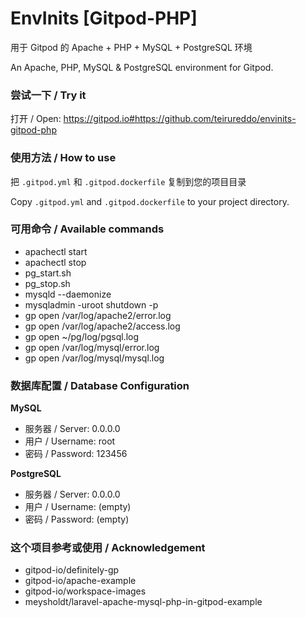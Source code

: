 # EnvInits [Gitpod-PHP]

用于 Gitpod 的 Apache + PHP + MySQL + PostgreSQL 环境

An Apache, PHP, MySQL & PostgreSQL environment for Gitpod.


### 尝试一下 / Try it
打开 / Open: https://gitpod.io#https://github.com/teirureddo/envinits-gitpod-php


### 使用方法 / How to use
把 `.gitpod.yml` 和 `.gitpod.dockerfile` 复制到您的项目目录

Copy `.gitpod.yml` and `.gitpod.dockerfile` to your project directory.


### 可用命令 / Available commands
 - apachectl start
 - apachectl stop
 - pg_start.sh
 - pg_stop.sh
 - mysqld --daemonize
 - mysqladmin -uroot shutdown -p
 - gp open /var/log/apache2/error.log
 - gp open /var/log/apache2/access.log
 - gp open ~/pg/log/pgsql.log
 - gp open /var/log/mysql/error.log
 - gp open /var/log/mysql/mysql.log


### 数据库配置 / Database Configuration

**MySQL**
- 服务器 / Server: 0.0.0.0
- 用户 / Username: root
- 密码 / Password: 123456

**PostgreSQL**
- 服务器 / Server: 0.0.0.0
- 用户 / Username: (empty)
- 密码 / Password: (empty)


### 这个项目参考或使用 / Acknowledgement
- gitpod-io/definitely-gp
- gitpod-io/apache-example
- gitpod-io/workspace-images
- meysholdt/laravel-apache-mysql-php-in-gitpod-example